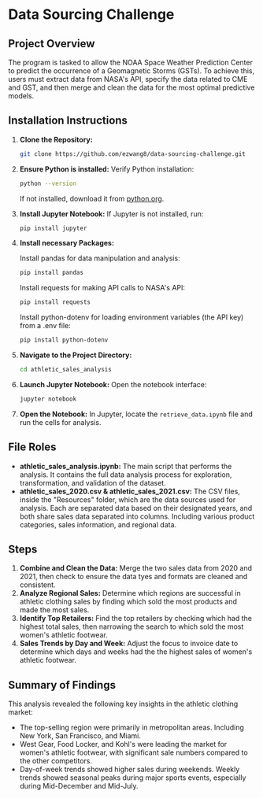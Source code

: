 # Data Sourcing Challenge

## Project Overview
The program is tasked to allow the NOAA Space Weather Prediction Center to predict the occurrence of a Geomagnetic Storms (GSTs). To achieve this, users must extract data from NASA's API, specify the data related to CME and GST, and then merge and clean the data for the most optimal predictive models.

## Installation Instructions
1. **Clone the Repository:**
   ```bash
   git clone https://github.com/ezwang8/data-sourcing-challenge.git
   ```
   
2. **Ensure Python is installed:**
   Verify Python installation:
   ```bash
   python --version
   ```
   If not installed, download it from [python.org](https://www.python.org/downloads/).

3. **Install Jupyter Notebook:**
   If Jupyter is not installed, run:
   ```bash
   pip install jupyter
   ```

4. **Install necessary Packages:**

   Install pandas for data manipulation and analysis:
   ```bash
   pip install pandas
   ```

   Install requests for making API calls to NASA's API:
   ```bash
   pip install requests
   ```

   Install python-dotenv for loading environment variables (the API key) from a .env file:
   ```bash
   pip install python-dotenv
   ```

6. **Navigate to the Project Directory:**
   ```bash
   cd athletic_sales_analysis
   ```

7. **Launch Jupyter Notebook:**
   Open the notebook interface:
   ```bash
   jupyter notebook
   ```

8. **Open the Notebook:**
   In Jupyter, locate the `retrieve_data.ipynb` file and run the cells for analysis.

## File Roles
- **athletic_sales_analysis.ipynb:** The main script that performs the analysis. It contains the full data analysis process for exploration, transformation, and validation of the dataset.
- **athletic_sales_2020.csv & athletic_sales_2021.csv:** The CSV files, inside the "Resources" folder, which are the data sources used for analysis. Each are separated data based on their designated years, and both share sales data separated into columns. Including various product categories, sales information, and regional data.

## Steps
1. **Combine and Clean the Data:** Merge the two sales data from 2020 and 2021, then check to ensure the data tyes and formats are cleaned and consistent.
2. **Analyze Regional Sales:** Determine which regions are successful in athletic clothing sales by finding which sold the most products and made the most sales.
3. **Identify Top Retailers:** Find the top retailers by checking which had the highest total sales, then narrowing the search to which sold the most women's athletic footwear.
4. **Sales Trends by Day and Week:** Adjust the focus to invoice date to determine which days and weeks had the the highest sales of women's athletic footwear.

## Summary of Findings
This analysis revealed the following key insights in the athletic clothing market:
- The top-selling region were primarily in metropolitan areas. Including New York, San Francisco, and Miami.
- West Gear, Food Locker, and Kohl's were leading the market for women's athletic footwear, with significant sale numbers compared to the other competitors.
- Day-of-week trends showed higher sales during weekends. Weekly trends showed seasonal peaks during major sports events, especially during Mid-December and Mid-July.
